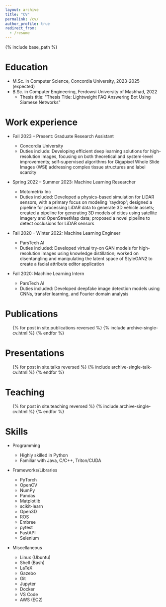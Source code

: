 ```yaml
---
layout: archive
title: "CV"
permalink: /cv/
author_profile: true
redirect_from:
  - /resume
---
```


{% include base_path %}

Education
======
* M.Sc. in Computer Science, Concordia University, 2023-2025 (expected)
* B.Sc. in Computer Engineering, Ferdowsi University of Mashhad, 2022
  * Thesis title: "Thesis Title: Lightweight FAQ Answering Bot Using Siamese Networks"

Work experience
======
* Fall 2023 – Present: Graduate Research Assistant
  * Concordia University
  * Duties include: Developing efficient deep learning solutions for high-resolution images, focusing on both theoretical and system-level improvements; self-supervised algorithms for Gigapixel Whole Slide Images (WSI) addressing complex tissue structures and label scarcity

* Spring 2022 – Summer 2023: Machine Learning Researcher
  * Motometrix Inc
  * Duties included: Developed a physics-based simulation for LiDAR sensors, with a primary focus on modeling 'raydrop'; designed a pipeline for processing LiDAR data to generate 3D vehicle assets; created a pipeline for generating 3D models of cities using satellite imagery and OpenStreetMap data; proposed a novel pipeline to detect occlusions for LiDAR sensors

* Fall 2020 – Winter 2022: Machine Learning Engineer
  * ParsTech AI
  * Duties included: Developed virtual try-on GAN models for high-resolution images using knowledge distillation; worked on disentangling and manipulating the latent space of StyleGAN2 to create a facial attribute editor application

* Fall 2020: Machine Learning Intern
  * ParsTech AI
  * Duties included: Developed deepfake image detection models using CNNs, transfer learning, and Fourier domain analysis



Publications
======
  <ul>{% for post in site.publications reversed %}
    {% include archive-single-cv.html %}
  {% endfor %}</ul>
  
Presentations
======
  <ul>{% for post in site.talks reversed %}
    {% include archive-single-talk-cv.html  %}
  {% endfor %}</ul>
  
Teaching
======
  <ul>{% for post in site.teaching reversed %}
    {% include archive-single-cv.html %}
  {% endfor %}</ul>
  

Skills
======

* Programming
  * Highly skilled in Python
  * Familiar with Java, C/C++, Triton/CUDA

* Frameworks/Libraries
  * PyTorch
  * OpenCV
  * NumPy
  * Pandas
  * Matplotlib
  * scikit-learn
  * Open3D
  * ROS
  * Embree
  * pytest
  * FastAPI
  * Selenium

* Miscellaneous
  * Linux (Ubuntu)
  * Shell (Bash)
  * LaTeX
  * Gazebo
  * Git
  * Jupyter
  * Docker
  * VS Code
  * AWS (EC2)